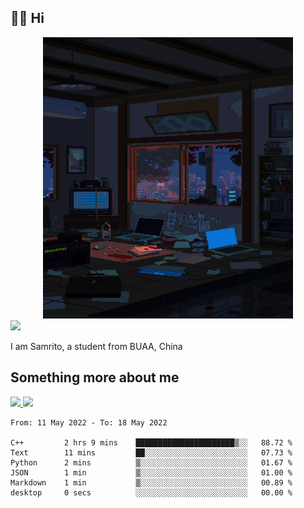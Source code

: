 ## 👋🏻 Hi

<div align="center">
<img alt="GIF" src="https://github.com/xiangsam/xiangsam/blob/271390e4ab50820a4594e3cb94b7ffaa6293de72/0_0EUAvTumWsRa2k6F.gif" width=400 height=450/>
</div>

<a href="https://github.com/xiangsam">
  <img src="https://komarev.com/ghpvc/?username=xiangsam&style=flat-square" />
</a>

I am Samrito, a student from BUAA, China


## Something more about me
<a href="https://github.com/xiangsam">
  <img src="https://github-readme-stats.vercel.app/api?username=xiangsam&show_icons=true&hide_border=true" />
</a>


<a href="https://github.com/xiangsam">
  <img src="https://github-readme-stats.vercel.app/api/top-langs/?username=xiangsam&layout=compact" />
</a>

<!--START_SECTION:waka-->

```text
From: 11 May 2022 - To: 18 May 2022

C++         2 hrs 9 mins    ██████████████████████▒░░   88.72 %
Text        11 mins         ██░░░░░░░░░░░░░░░░░░░░░░░   07.73 %
Python      2 mins          ▒░░░░░░░░░░░░░░░░░░░░░░░░   01.67 %
JSON        1 min           ▒░░░░░░░░░░░░░░░░░░░░░░░░   01.00 %
Markdown    1 min           ▒░░░░░░░░░░░░░░░░░░░░░░░░   00.89 %
desktop     0 secs          ░░░░░░░░░░░░░░░░░░░░░░░░░   00.00 %
```

<!--END_SECTION:waka-->

<!---
xiangsam/xiangsam is a ✨ special ✨ repository because its `README.md` (this file) appears on your GitHub profile.
You can click the Preview link to take a look at your changes.
--->

